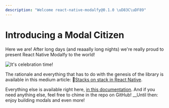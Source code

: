 ```yaml
---
description: "Welcome react-native-modalfy@0.1.0 \uD83C\uDF89"
---
```


# Introducing a Modal Citizen

Here we are! After long days \(and reaaally long nights\) we're really proud to present React Native Modalfy to the world!

![It&apos;s celebration time!](https://media.giphy.com/media/ZUomWFktUWpFu/giphy.gif)

The rationale and everything that has to do with the genesis of the library is available in this medium article: 🥞[Stacks on stack in React Native](https://medium.com/p/eb4f8fb9e4c9).

Everything else is available right here, [in this documentation](../). And if you need anything else, feel free to chime in the repo on GitHub! __Until then: enjoy building modals and even more!







